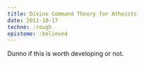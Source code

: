 ```yaml
---
title: Divine Command Theory for Atheists
date: 2011-10-17
techne: :rough
episteme: :believed
---
```


Dunno if this is worth developing or not.
